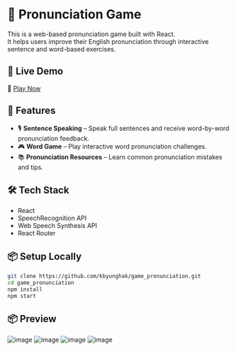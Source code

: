 # 🎤 Pronunciation Game

This is a web-based pronunciation game built with React.  
It helps users improve their English pronunciation through interactive sentence and word-based exercises.

## 🚀 Live Demo
🔗 [Play Now](https://kbyunghak.github.io/game_pronunciation/)

## 📂 Features

- 🎙 **Sentence Speaking** – Speak full sentences and receive word-by-word pronunciation feedback.
- 🎮 **Word Game** – Play interactive word pronunciation challenges.
- 📚 **Pronunciation Resources** – Learn common pronunciation mistakes and tips.

## 🛠 Tech Stack

- React
- SpeechRecognition API
- Web Speech Synthesis API
- React Router

## 📦 Setup Locally

```bash
git clone https://github.com/kbyunghak/game_pronunciation.git
cd game_pronunciation
npm install
npm start
```
## 📦 Preview
![image](https://github.com/user-attachments/assets/84c4122e-e754-44ca-bd29-4910e8ab1667)
![image](https://github.com/user-attachments/assets/049a08d0-dae8-4704-b0b1-85d09c0c0a35)
![image](https://github.com/user-attachments/assets/decf9159-6e4f-4c77-98e3-420e30113309)
![image](https://github.com/user-attachments/assets/f92167f9-e8fb-4145-9f26-d0fe9f9800f0)

